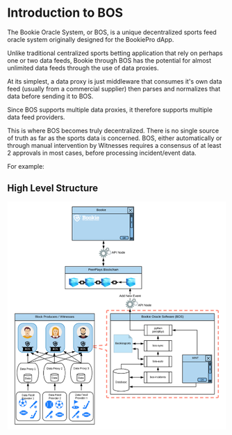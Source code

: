 # Introduction to BOS

The Bookie Oracle System, or BOS, is a unique decentralized sports feed oracle system originally designed for the BookiePro dApp.

Unlike traditional centralized sports betting application that rely on perhaps one or two data feeds, Bookie through BOS has the potential for almost unlimited data feeds through the use of data proxies.

At its simplest, a data proxy is just middleware that consumes it's own data feed \(usually from a commercial supplier\) then parses and normalizes that data before sending it to BOS.

Since BOS supports multiple data proxies, it therefore supports multiple data feed providers.

This is where BOS becomes truly decentralized. There is no single source of truth as far as the sports data is concerned. BOS, either automatically or through manual intervention by Witnesses requires a consensus of at least 2 approvals in most cases, before processing incident/event data.

For example:









## High Level Structure

![](../.gitbook/assets/bos-flow.jpg)

## 

